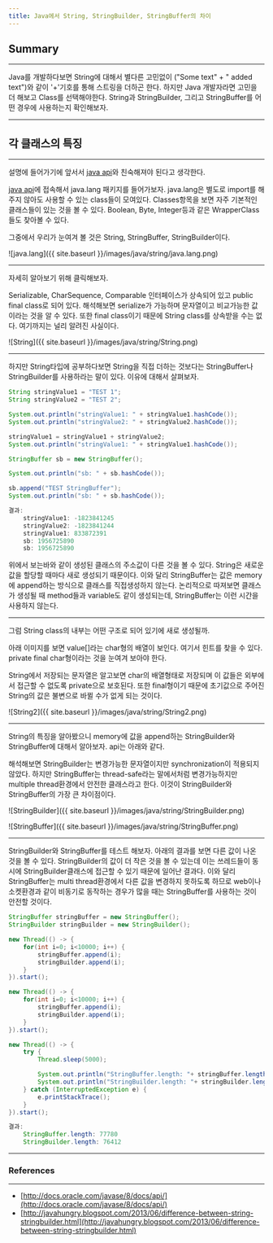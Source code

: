```yaml
---
title: Java에서 String, StringBuilder, StringBuffer의 차이
---
```


## Summary
---------------------
 Java를 개발하다보면 String에 대해서 별다른 고민없이 ("Some text" + " added text")와 같이 '+'기호를 통해 스트링을 더하곤 한다.
 하지만 Java 개발자라면 고민을 더 해보고 Class를 선택해야한다. String과 StringBuilder, 그리고 StringBuffer를 어떤 경우에 사용하는지 확인해보자.

---------------------

## 각 클래스의 특징
---------------------

설명에 들어가기에 앞서서 [java api](http://docs.oracle.com/javase/8/docs/api/)와 친숙해져야 된다고 생각한다.

[java api](http://docs.oracle.com/javase/8/docs/api/)에 접속해서 java.lang 패키지를 들어가보자. java.lang은 별도로 import를 해주지 않아도 사용할 수 있는 class들이 모여있다.
Classes항목을 보면 자주 기본적인 클래스들이 있는 것을 볼 수 있다. Boolean, Byte, Integer등과 같은 WrapperClass들도 찾아볼 수 있다.

그중에서 우리가 눈여겨 볼 것은 String, StringBuffer, StringBuilder이다.

![java.lang]({{ site.baseurl }}/images/java/string/java.lang.png)

---------------------

자세히 알아보기 위해 클릭해보자.

Serializable, CharSequence, Comparable<String> 인터페이스가 상속되어 있고 public final class로 되어 있다.
해석해보면 serialize가 가능하며 문자열이고 비교가능한 값이라는 것을 알 수 있다. 또한 final class이기 때문에 String class를 상속받을 수는 없다. 여기까지는 널리 알려진 사실이다.

![String]({{ site.baseurl }}/images/java/string/String.png)

---------------------

하지만 String타입에 공부하다보면 String을 직접 더하는 것보다는 StringBuffer나 StringBuilder를 사용하라는 말이 있다.
이유에 대해서 살펴보자.

```java
String stringValue1 = "TEST 1";
String stringValue2 = "TEST 2";

System.out.println("stringValue1: " + stringValue1.hashCode());
System.out.println("stringValue2: " + stringValue2.hashCode());

stringValue1 = stringValue1 + stringValue2;
System.out.println("stringValue1: " + stringValue1.hashCode());

StringBuffer sb = new StringBuffer();

System.out.println("sb: " + sb.hashCode());

sb.append("TEST StringBuffer");
System.out.println("sb: " + sb.hashCode());

결과:
    stringValue1: -1823841245
    stringValue2: -1823841244
    stringValue1: 833872391
    sb: 1956725890
    sb: 1956725890
```

 위에서 보는바와 같이 생성된 클래스의 주소값이 다른 것을 볼 수 있다. String은 새로운 값을 할당할 때마다 새로 생성되기 때문이다.
이와 달리 StringBuffer는 값은 memory에 append하는 방식으로 클래스를 직접생성하지 않는다. 논리적으로 따져보면 클래스가 생성될 때
method들과 variable도 같이 생성되는데, StringBuffer는 이런 시간을 사용하지 않는다.

---------------------
 
 그럼 String class의 내부는 어떤 구조로 되어 있기에 새로 생성될까.

 아래 이미지를 보면 value[]라는 char형의 배열이 보인다. 여기서 힌트를 찾을 수 있다. private final char형이라는 것을 눈여겨 보아야 한다.

 String에서 저장되는 문자열은 알고보면 char의 배열형태로 저장되며 이 값들은 외부에서 접근할 수 없도록 private으로 보호된다. 또한 final형이기 때문에
초기값으로 주어진 String의 값은 불변으로 바뀔 수가 없게 되는 것이다.

 ![String2]({{ site.baseurl }}/images/java/string/String2.png)


---------------------

 String의 특징을 알아봤으니 memory에 값을 append하는 StringBuilder와 StringBuffer에 대해서 알아보자. api는 아래와 같다.
 
 해석해보면 StringBuilder는 변경가능한 문자열이지만 synchronization이 적용되지 않았다. 하지만 StringBuffer는 thread-safe라는 말에서처럼 변경가능하지만 multiple thread환경에서 안전한 클래스라고 한다. 이것이 StringBuilder와 StringBuffer의 가장 큰 차이점이다.

 ![StringBuilder]({{ site.baseurl }}/images/java/string/StringBuilder.png)

 ![StringBuffer]({{ site.baseurl }}/images/java/string/StringBuffer.png)

 ---------------------

 StringBuilder와 StringBuffer를 테스트 해보자. 아래의 결과를 보면 다른 값이 나온 것을 볼 수 있다. StringBuilder의 값이 더 작은 것을 볼 수 있는데 이는 쓰레드들이 동시에 StringBuilder클래스에 접근할 수 있기 때문에 일어난 결과다. 이와 달리 StringBuffer는 multi thread환경에서 다른 값을 변경하지 못하도록 하므로 web이나 소켓환경과 같이 비동기로 동작하는 경우가 많을 때는 StringBuffer를 사용하는 것이 안전할 것이다.

```java
StringBuffer stringBuffer = new StringBuffer();
StringBuilder stringBuilder = new StringBuilder();

new Thread(() -> {
    for(int i=0; i<10000; i++) {
        stringBuffer.append(i);
        stringBuilder.append(i);
    }
}).start();

new Thread(() -> {
    for(int i=0; i<10000; i++) {
        stringBuffer.append(i);
        stringBuilder.append(i);
    }
}).start();

new Thread(() -> {
    try {
        Thread.sleep(5000);

        System.out.println("StringBuffer.length: "+ stringBuffer.length());
        System.out.println("StringBuilder.length: "+ stringBuilder.length());
    } catch (InterruptedException e) {
        e.printStackTrace();
    }
}).start();

결과: 
    StringBuffer.length: 77780
    StringBuilder.length: 76412
```

---
### References
---
- [http://docs.oracle.com/javase/8/docs/api/](http://docs.oracle.com/javase/8/docs/api/)
- [http://javahungry.blogspot.com/2013/06/difference-between-string-stringbuilder.html](http://javahungry.blogspot.com/2013/06/difference-between-string-stringbuilder.html)

